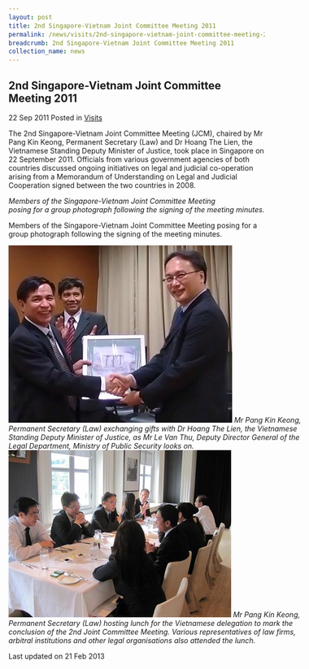 ```yaml
---
layout: post
title: 2nd Singapore-Vietnam Joint Committee Meeting 2011
permalink: /news/visits/2nd-singapore-vietnam-joint-committee-meeting-2011/
breadcrumb: 2nd Singapore-Vietnam Joint Committee Meeting 2011
collection_name: news
---
```


<style>
.image {width: 600px;}
.image img {max-width: 100%;}
</style>

2nd Singapore-Vietnam Joint Committee Meeting 2011
---

22 Sep 2011 Posted in [Visits](/news/visits/)

The 2nd Singapore-Vietnam Joint Committee Meeting (JCM), chaired by Mr Pang Kin Keong, Permanent Secretary (Law) and Dr Hoang The Lien, the Vietnamese Standing Deputy Minister of Justice, took place in Singapore on 22 September 2011. Officials from various government agencies of both countries discussed ongoing initiatives on legal and judicial co-operation arising from a Memorandum of Understanding on Legal and Judicial Cooperation signed between the two countries in 2008.

*Members of the Singapore-Vietnam Joint Committee Meeting*<br>
*posing for a group photograph following the signing of the meeting minutes.*

Members of the Singapore-Vietnam Joint Committee Meeting posing for a group photograph following the signing of the meeting minutes.

<div class="image">
  <img src="/images/1p9221394v2.jpg/" alt="article" title="article">
  <i>Mr Pang Kin Keong, Permanent Secretary (Law) exchanging gifts with
Dr Hoang The Lien, the Vietnamese Standing Deputy Minister of Justice, as
Mr Le Van Thu, Deputy Director General of the Legal Department,
Ministry of Public Security looks on.</i>
</div>

<div class="image">
  <img src="/images/IMG_0389.jpg/" alt="article1" title="article1">
  <i>Mr Pang Kin Keong, Permanent Secretary (Law) hosting lunch for the
Vietnamese delegation to mark the conclusion of the 2nd Joint Committee Meeting.
Various representatives of law firms, arbitral institutions and 
other legal organisations  also attended the lunch.</i>
</div>

<p class="right-side-updated">Last updated on 21 Feb 2013</p>

